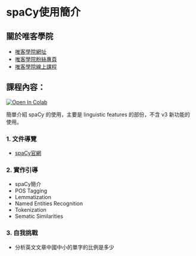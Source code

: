# spaCy使用簡介

## 關於唯客學院

* [唯客學院網址](https://www.vcdemy.com)
* [唯客學院粉絲專頁](https://www.facebook.com/vcdemy/)
* [唯客學院線上課程](https://khpy.teachable.com)

## 課程內容：

[![Open In Colab](https://colab.research.google.com/assets/colab-badge.svg)](https://colab.research.google.com/github/vcdemy/spacy/)

簡單介紹 spaCy 的使用，主要是 linguistic features 的部份，不含 v3 新功能的使用。

### 1. 文件導覽

* [spaCy官網](https://spacy.io/)

### 2. 實作引導

* spaCy簡介
* POS Tagging
* Lemmatization
* Named Entities Recognition
* Tokenization
* Sematic Similarities

### 3. 自我挑戰

* 分析英文文章中國中小的單字的比例是多少
